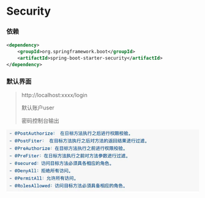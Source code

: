 # Security

### 依赖

```xml
<dependency>
    <groupId>org.springframework.boot</groupId>
    <artifactId>spring-boot-starter-security</artifactId>
</dependency>
```

### 默认界面

> http://localhost:xxxx/login
>
> 默认账户user
>
> 密码控制台输出

![image-20230519150622450](assets/image-20230519150622450.png)